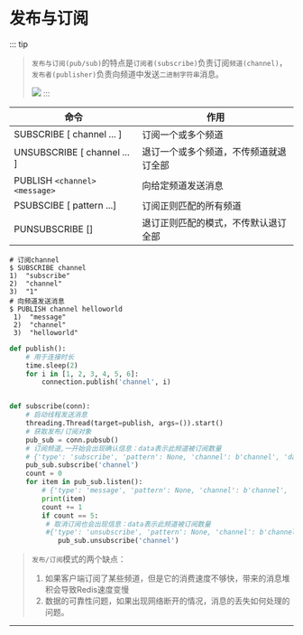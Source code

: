 # 发布与订阅

::: tip
> `发布与订阅(pub/sub)`的特点是`订阅者(subscribe)`负责订阅`频道(channel)`，`发布者(publisher)`负责向频道中发送`二进制字符串`消息。
>
> ![](https://image.leejay.top/image/20200914/PGhhPKDQGtFh.png?imageslim)
:::

| 命令                        | 作用                                   |
| --------------------------- | -------------------------------------- |
| SUBSCRIBE [ channel ... ]   | 订阅一个或多个频道                     |
| UNSUBSCRIBE [ channel ... ] | 退订一个或多个频道，不传频道就退订全部 |
| PUBLISH `<channel> <message>` | 向给定频道发送消息                     |
| PSUBSCIBE [ pattern ...]    | 订阅正则匹配的所有频道                 |
| PUNSUBSCRIBE []             | 退订正则匹配的模式，不传默认退订全部   |

```shell
# 订阅channel
$ SUBSCRIBE channel
1)  "subscribe"
2)  "channel"
3)  "1"
# 向频道发送消息
$ PUBLISH channel helloworld
 1)  "message"
 2)  "channel"
 3)  "helloworld"
```

```python
def publish():
    # 用于连接时长
    time.sleep(2)
    for i in [1, 2, 3, 4, 5, 6]:
        connection.publish('channel', i)


def subscribe(conn):
    # 启动线程发送消息
    threading.Thread(target=publish, args=()).start()
    # 获取发布/订阅对象
    pub_sub = conn.pubsub()
    # 订阅频道,一开始会出现确认信息：data表示此频道被订阅数量
    # {'type': 'subscribe', 'pattern': None, 'channel': b'channel', 'data': 1}
    pub_sub.subscribe('channel')
    count = 0
    for item in pub_sub.listen():
        # {'type': 'message', 'pattern': None, 'channel': b'channel', 'data': b'1'}
        print(item)
        count += 1
        if count == 5:
         # 取消订阅也会出现信息：data表示此频道被订阅数量
         #{'type': 'unsubscribe', 'pattern': None, 'channel': b'channel', 'data': 0}
            pub_sub.unsubscribe('channel')
```

> `发布/订阅`模式的两个缺点：
>
> 1. 如果客户端订阅了某些频道，但是它的消费速度不够快，带来的消息堆积会导致Redis速度变慢
> 2. 数据的可靠性问题，如果出现网络断开的情况，消息的丢失如何处理的问题。

---
